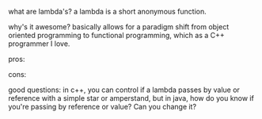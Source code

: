 what are lambda's?
a lambda is a short anonymous function.  

why's it awesome?
basically allows for a paradigm shift from object oriented programming to functional programming, which as a C++ programmer I love.

pros:

cons:





good questions:
in c++, you can control if a lambda passes by value or reference with a simple star or amperstand, but in java, how do you know if you're passing by reference or value?  Can you change it?